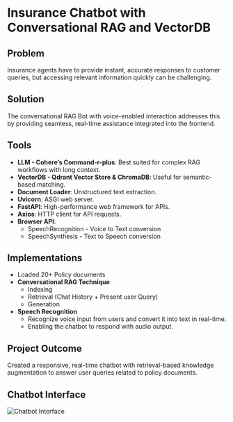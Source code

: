 # Insurance Chatbot with Conversational RAG and VectorDB

## Problem
Insurance agents have to provide instant, accurate responses to customer queries, but accessing relevant information quickly can be challenging.

## Solution
The conversational RAG Bot with voice-enabled interaction addresses this by providing seamless, real-time assistance integrated into the frontend.

## Tools
- **LLM - Cohere’s Command-r-plus**: Best suited for complex RAG workflows with long context.
- **VectorDB - Qdrant Vector Store & ChromaDB**: Useful for semantic-based matching.
- **Document Loader**: Unstructured text extraction.
- **Uvicorn**: ASGI web server.
- **FastAPI**: High-performance web framework for APIs.
- **Axios**: HTTP client for API requests.
- **Browser API**:
  - SpeechRecognition - Voice to Text conversion
  - SpeechSynthesis - Text to Speech conversion

## Implementations
- Loaded 20+ Policy documents
- **Conversational RAG Technique**
  - Indexing
  - Retrieval (Chat History + Present user Query)
  - Generation
- **Speech Recognition**
  - Recognize voice input from users and convert it into text in real-time.
  - Enabling the chatbot to respond with audio output.

## Project Outcome
Created a responsive, real-time chatbot with retrieval-based knowledge augmentation to answer user queries related to policy documents.

## Chatbot Interface
![Chatbot Interface](https://drive.google.com/uc?id=1j3EKyW6G_fASN7B-4xdbtQ5K58dXYoID)
